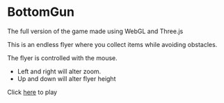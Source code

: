 # BottomGun
The full version of the game made using WebGL and Three.js

This is an endless flyer where you collect items while avoiding obstacles.

The flyer is controlled with the mouse.
  - Left and right will alter zoom.
  - Up and down will alter flyer height

Click [here](https://varunramakri7.github.io/BottomGun/) to play
